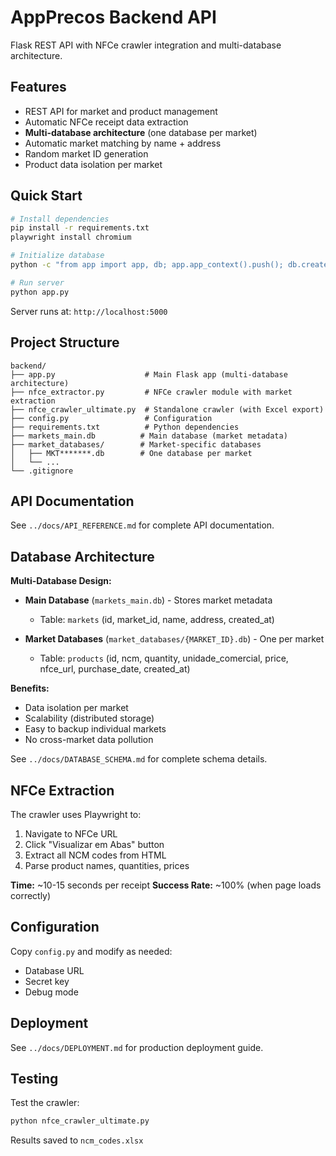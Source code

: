 # AppPrecos Backend API

Flask REST API with NFCe crawler integration and multi-database architecture.

## Features

- REST API for market and product management
- Automatic NFCe receipt data extraction
- **Multi-database architecture** (one database per market)
- Automatic market matching by name + address
- Random market ID generation
- Product data isolation per market

## Quick Start

```bash
# Install dependencies
pip install -r requirements.txt
playwright install chromium

# Initialize database
python -c "from app import app, db; app.app_context().push(); db.create_all()"

# Run server
python app.py
```

Server runs at: `http://localhost:5000`

## Project Structure

```
backend/
├── app.py                    # Main Flask app (multi-database architecture)
├── nfce_extractor.py         # NFCe crawler module with market extraction
├── nfce_crawler_ultimate.py  # Standalone crawler (with Excel export)
├── config.py                 # Configuration
├── requirements.txt          # Python dependencies
├── markets_main.db          # Main database (market metadata)
├── market_databases/        # Market-specific databases
│   ├── MKT*******.db        # One database per market
│   └── ...
└── .gitignore
```

## API Documentation

See `../docs/API_REFERENCE.md` for complete API documentation.

## Database Architecture

**Multi-Database Design:**
- **Main Database** (`markets_main.db`) - Stores market metadata
  - Table: `markets` (id, market_id, name, address, created_at)
  
- **Market Databases** (`market_databases/{MARKET_ID}.db`) - One per market
  - Table: `products` (id, ncm, quantity, unidade_comercial, price, nfce_url, purchase_date, created_at)

**Benefits:**
- Data isolation per market
- Scalability (distributed storage)
- Easy to backup individual markets
- No cross-market data pollution

See `../docs/DATABASE_SCHEMA.md` for complete schema details.

## NFCe Extraction

The crawler uses Playwright to:
1. Navigate to NFCe URL
2. Click "Visualizar em Abas" button
3. Extract all NCM codes from HTML
4. Parse product names, quantities, prices

**Time:** ~10-15 seconds per receipt
**Success Rate:** ~100% (when page loads correctly)

## Configuration

Copy `config.py` and modify as needed:
- Database URL
- Secret key
- Debug mode

## Deployment

See `../docs/DEPLOYMENT.md` for production deployment guide.

## Testing

Test the crawler:
```bash
python nfce_crawler_ultimate.py
```

Results saved to `ncm_codes.xlsx`
